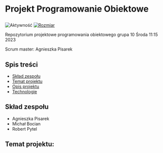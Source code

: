# Projekt Programowanie Obiektowe<p>
<a><img src="https://img.shields.io/github/commit-activity/w/MikeStork/ProjektProgramowanieObiektowe?color=%2300BD00&label=Aktywno%C5%9B%C4%87&logo=Git&logoColor=%23F0F0F0" alt="Aktywność"></a>
<a download href="https://github.com/MikeStork/ProjektProgramowanieObiektowe"><img src="https://img.shields.io/github/repo-size/MikeStork/ProjektProgramowanieObiektowe?label=Rozmiar&logo=GitHub" alt="Rozmiar"></a>
</p>
<p>
  Repozytorium projektowe programowania obiektowego grupa 10 Środa 11:15 2023
</p>
<p>
Scrum master: Agnieszka Pisarek
</p>

## Spis treści
* [Skład zespołu](#Skład-zespołu)
* [Temat projektu](#Temat-projektu)
* [Opis projektu](#Opis-projektu)
* [Technologie](#Technologie)
## Skład zespołu
* Agnieszka Pisarek
* Michał Bocian
* Robert Pytel
## Temat projektu: ######

